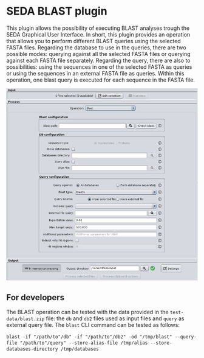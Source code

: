 SEDA BLAST plugin
=================

This plugin allows the possibility of executing BLAST analyses trough the SEDA Graphical User Interface. In short, this plugin provides an operation that allows you to perform different BLAST queries using the selected FASTA files. Regarding the database to use in the queries, there are two possible modes: querying against all the selected FASTA files or querying against each FASTA file separately. Regarding the query, there are also to possibilities: using the sequences in one of the selected FASTA as queries or using the sequences in an external FASTA file as queries. Within this operation, one blast query is executed for each sequence in the FASTA file.

![SEDA BLAST Operation Screenshot](seda-screenshot.png)

For developers
--------------

The BLAST operation can be tested with the data provided in the `test-data/blast.zip` file: the `db` and `db2` files used as input files and `query` as external query file. The `blast` CLI command can be tested as follows:
```
blast -if "/path/to"/db" -if "/path/to"/db2" -od "/tmp/blast" --query-file "/path/to"/query" --store-alias-file /tmp/alias --store-databases-directory /tmp/databases
```
